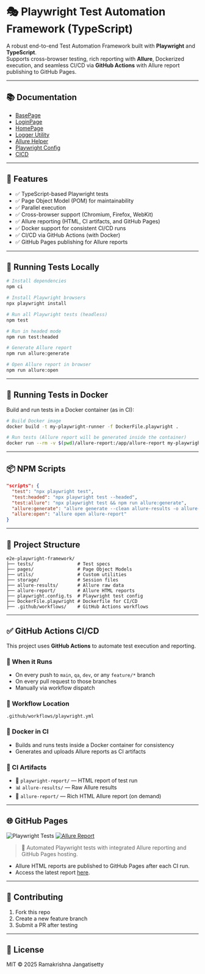 # 🎭 Playwright Test Automation Framework (TypeScript)

A robust end-to-end Test Automation Framework built with **Playwright** and **TypeScript**.  
Supports cross-browser testing, rich reporting with **Allure**, Dockerized execution, and seamless CI/CD via **GitHub Actions** with Allure report publishing to GitHub Pages.

---

## 📚 Documentation

- [BasePage](docs/BasePage.md)
- [LoginPage](docs/LoginPage.md)
- [HomePage](docs/HomePage.md)
- [Logger Utility](docs/logger.md)
- [Allure Helper](docs/allureHelper.md)
- [Playwright Config](docs/playwright-config.md)
- [CICD](docs/CICD.md)

---

## 🚀 Features

- ✅ TypeScript-based Playwright tests
- ✅ Page Object Model (POM) for maintainability
- ✅ Parallel execution
- ✅ Cross-browser support (Chromium, Firefox, WebKit)
- ✅ Allure reporting (HTML, CI artifacts, and GitHub Pages)
- ✅ Docker support for consistent CI/CD runs
- ✅ CI/CD via GitHub Actions (with Docker)
- ✅ GitHub Pages publishing for Allure reports

---

## 🧪 Running Tests Locally

```bash
# Install dependencies
npm ci

# Install Playwright browsers
npx playwright install

# Run all Playwright tests (headless)
npm test

# Run in headed mode
npm run test:headed

# Generate Allure report
npm run allure:generate

# Open Allure report in browser
npm run allure:open
```

---

## 🐳 Running Tests in Docker

Build and run tests in a Docker container (as in CI):

```bash
# Build Docker image
docker build -t my-playwright-runner -f DockerFile.playwright .

# Run tests (Allure report will be generated inside the container)
docker run --rm -v $(pwd)/allure-report:/app/allure-report my-playwright-runner npm run test:allure
```

---

## 📦 NPM Scripts

```json
"scripts": {
  "test": "npx playwright test",
  "test:headed": "npx playwright test --headed",
  "test:allure": "npx playwright test && npm run allure:generate",
  "allure:generate": "allure generate --clean allure-results -o allure-report",
  "allure:open": "allure open allure-report"
}
```

---

## 📂 Project Structure

```
e2e-playwright-framework/
├── tests/                # Test specs
├── pages/                # Page Object Models
├── utils/                # Custom utilities
├── storage/              # Session files
├── allure-results/       # Allure raw data
├── allure-report/        # Allure HTML reports
├── playwright.config.ts  # Playwright test config
├── DockerFile.playwright # Dockerfile for CI/CD
├── .github/workflows/    # GitHub Actions workflows
```

---

## ✅ GitHub Actions CI/CD

This project uses **GitHub Actions** to automate test execution and reporting.

### 📍 When it Runs

- On every push to `main`, `qa`, `dev`, or any `feature/*` branch
- On every pull request to those branches
- Manually via workflow dispatch

### 📁 Workflow Location

```
.github/workflows/playwright.yml
```

### 🐳 Docker in CI

- Builds and runs tests inside a Docker container for consistency
- Generates and uploads Allure reports as CI artifacts

### 📂 CI Artifacts

- 🧪 `playwright-report/` — HTML report of test run
- 📊 `allure-results/` — Raw Allure results
- 📁 `allure-report/` — Rich HTML Allure report (on demand)

---

## 🌐 GitHub Pages

![Playwright Tests](https://github.com/ramjangatisetty/e2e-playwright-typescript-framework-template/actions/workflows/playwright.yml/badge.svg)
[![Allure Report](https://img.shields.io/badge/Allure-Report-blue)](https://ramjangatisetty.github.io/e2e-playwright-typescript-framework-template/)

> 🚀 Automated Playwright tests with integrated Allure reporting and GitHub Pages hosting.

- Allure HTML reports are published to GitHub Pages after each CI run.
- Access the latest report [here](https://ramjangatisetty.github.io/e2e-playwright-typescript-framework-template/).

---

## 🤝 Contributing

1. Fork this repo
2. Create a new feature branch
3. Submit a PR after testing

---

## 📄 License

MIT © 2025 Ramakrishna Jangatisetty